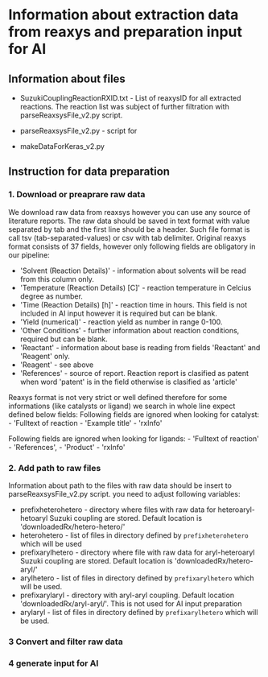 # Information about extraction data from reaxys and preparation input for AI

## Information about files
- SuzukiCouplingReactionRXID.txt - List of reaxysID for all extracted reactions. 
    The reaction list was subject of further filtration with parseReaxsysFile_v2.py script.
   
- parseReaxsysFile_v2.py - script for
- makeDataForKeras_v2.py

## Instruction for data preparation
### 1. Download or preaprare raw data 
We download raw data from reaxsys however you can use any source of literature reports. The raw data should be saved in text format with value separated by tab and the first line should be a header. Such file format is call tsv (tab-separated-values) or csv with tab delimiter. Original reaxys format consists of 37 fields, however only following fields are obligatory in our pipeline:
 - 'Solvent (Reaction Details)' - information about solvents will be read from this column only. 
 - 'Temperature (Reaction Details) [C]' - reaction temperature in Celcius degree as number.
 - 'Time (Reaction Details) [h]' - reaction time in hours. This field is not included in AI input however it is required but can be blank.
 - 'Yield (numerical)' - reaction yield as number in range 0-100.
 - 'Other Conditions' - further information about reaction conditions, required but can be blank.
 - 'Reactant' - information about base is reading from fields 'Reactant' and 'Reagent' only.
 - 'Reagent' - see above
 - 'References' - source of report. Reaction report is clasified as patent when word 'patent' is in the field otherwise is clasified as 'article'

 Reaxys format is not very strict or well defined therefore for some informations (like catalysts or ligand) we search in whole line expect defined below fields:
    Following fields are ignored when looking for catalyst:
    - 'Fulltext of reaction
    - 'Example title' 
    - 'rxInfo'

 Following fields are ignored when looking for ligands:
    - 'Fulltext of reaction' 
    - 'References', 
    - 'Product'
    - 'rxInfo'

### 2. Add path to raw files
Information about path to the files with raw data should be insert to parseReaxsysFile_v2.py script. you need to adjust following variables:

 - prefixheterohetero - directory where files with raw data for heteroaryl-hetoaryl Suzuki coupling are stored. Default location is 'downloadedRx/hetero-hetero/'
 - heterohetero - list of files in directory defined by `prefixheterohetero` which will be used
 - prefixarylhetero - directory where file with raw data for aryl-heteroaryl Suzuki coupling are stored. Default location is 'downloadedRx/hetero-aryl/'
 - arylhetero - list of files in directory defined by `prefixarylhetero` which will be used.
 - prefixarylaryl - directory with aryl-aryl coupling. Default location 'downloadedRx/aryl-aryl/'. This is not used for AI input preparation
 - arylaryl - list of files in directory defined by `prefixarylhetero` which will be used.
    
### 3 Convert and filter raw data

### 4 generate input for AI


